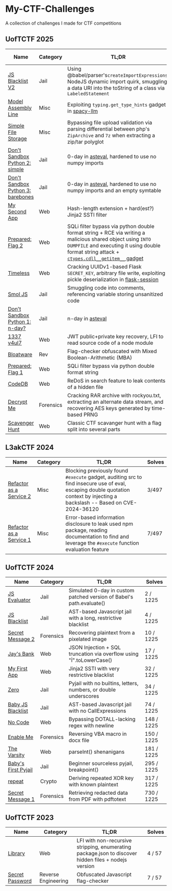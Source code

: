 # My-CTF-Challenges
 A collection of challenges I made for CTF competitions

## UofTCTF 2025

| Name                                                                                                                        | Category  | TL;DR                                                                                                                                                                                                                                                                                | Solve Count |
| --------------------------------------------------------------------------------------------------------------------------- | --------- | ------------------------------------------------------------------------------------------------------------------------------------------------------------------------------------------------------------------------------------------------------------------------------------ | ----------: |
| [JS Blacklist V2](https://github.com/UofTCTF/uoftctf-2025-chals-public/tree/master/js-blacklist-v2)                         | Jail      | Using @babel/parser's`createImportExpressions`, NodeJS dynamic import quirk, smuggling a data URI into the toString of a class via `LabeledStatement`                                                                                                                                |      0/1510 |
| [Model Assembly Line](https://github.com/UofTCTF/uoftctf-2025-chals-public/tree/master/model-assembly-line)                 | Misc      | Exploiting `typing.get_type_hints` gadget in [spacy-llm](https://github.com/explosion/spacy-llm)                                                                                                                                                                                     |      2/1510 |
| [Simple File Storage](https://github.com/UofTCTF/uoftctf-2025-chals-public/tree/master/simple-file-storage)                 | Misc      | Bypassing file upload validation via parsing differential between php's `ZipArchive` and `7z` when extracting a zip/tar polyglot                                                                                                                                                     |      2/1510 |
| [Don't Sandbox Python 2: simple](https://github.com/UofTCTF/uoftctf-2025-chals-public/tree/master/dont-sandbox-python-2)    | Jail      | 0-day in [asteval](https://github.com/lmfit/asteval), hardened to use no numpy imports                                                                                                                                                                                               |      3/1510 |
| [Don't Sandbox Python 3: barebones](https://github.com/UofTCTF/uoftctf-2025-chals-public/tree/master/dont-sandbox-python-3) | Jail      | 0-day in [asteval](https://github.com/lmfit/asteval), hardened to use no numpy imports and an empty symtable                                                                                                                                                                         |      3/1510 |
| [My Second App](https://github.com/UofTCTF/uoftctf-2025-chals-public/tree/master/my-second-app)                             | Web       | Hash-length extension + hard(est?) Jinja2 SSTI filter                                                                                                                                                                                                                                |      5/1510 |
| [Prepared: Flag 2](https://github.com/UofTCTF/uoftctf-2025-chals-public/tree/master/prepared-)                              | Web       | SQLi filter bypass via python double format string + RCE via writing a malicious shared object using `INTO DUMPFILE` and executing it using double format string attack + [`ctypes.cdll__getitem__` gadget](https://github.com/python/cpython/blob/main/Lib/ctypes/__init__.py#L473) |      6/1510 |
| [Timeless](https://github.com/UofTCTF/uoftctf-2025-chals-public/tree/master/timeless)                                       | Web       | Cracking UUIDv1-based Flask `SECRET_KEY`, arbitrary file write, exploiting pickle deserialization in [flask-session](https://github.com/pallets-eco/flask-session)                                                                                                                   |      6/1510 |
| [Smol JS](https://github.com/UofTCTF/uoftctf-2025-chals-public/tree/master/smol-js)                                         | Jail      | Smuggling code into comments, referencing variable storing unsanitized code                                                                                                                                                                                                          |      7/1510 |
| [Don't Sandbox Python 1: n-day?](https://github.com/UofTCTF/uoftctf-2025-chals-public/tree/master/dont-sandbox-python-1)    | Jail      | n-day in [asteval](https://github.com/lmfit/asteval)                                                                                                                                                                                                                                 |     11/1510 |
| [1337 v4ul7](https://github.com/UofTCTF/uoftctf-2025-chals-public/tree/master/leet-vault)                                   | Web       | JWT public+private key recovery, LFI to read source code of a node module                                                                                                                                                                                                            |     13/1510 |
| [Bloatware](https://github.com/UofTCTF/uoftctf-2025-chals-public/tree/master/bloatware)                                     | Rev       | Flag-checker obfuscated with Mixed Boolean-Arithmetic (MBA)                                                                                                                                                                                                                                    |     14/1510 |
| [Prepared: Flag 1](https://github.com/UofTCTF/uoftctf-2025-chals-public/tree/master/prepared-1)                             | Web       | SQLi filter bypass via python double format string                                                                                                                                                                                                                                   |     33/1510 |
| [CodeDB](https://github.com/UofTCTF/uoftctf-2025-chals-public/tree/master/code-db)                                          | Web       | ReDoS in search feature to leak contents of a hidden file                                                                                                                                                                                                                            |     55/1510 |
| [Decrypt Me](https://github.com/UofTCTF/uoftctf-2025-chals-public/tree/master/decrypt-me)                                   | Forensics | Cracking RAR archive with rockyou.txt, extracting an alternate data stream, and recovering AES keys generated by time-based PRNG                                                                                                                                                     |     86/1510 |
| [Scavenger Hunt](https://github.com/UofTCTF/uoftctf-2025-chals-public/tree/master/scavenger-hunt)                           | Web       | Classic CTF scavanger hunt with a flag split into several parts                                                                                                                                                                                                                      |    501/1510 |

## L3akCTF 2024

| Name                                                                                                               | Category | TL;DR                                                                                                                                                                         | Solves |
| ------------------------------------------------------------------------------------------------------------------ | -------- | ----------------------------------------------------------------------------------------------------------------------------------------------------------------------------- | ------ |
| [Refactor as a Service 2](https://github.com/L3AK-TEAM/L3akCTF-2024-public/tree/main/misc/refactor-as-a-service-2) | Misc     | Blocking previously found `#execute` gadget, auditing src to find insecure use of eval, escaping double quotation context by injecting a backslash -- Based on CVE-2024-36120 | 3/497  |
| [Refactor as a Service 1](https://github.com/L3AK-TEAM/L3akCTF-2024-public/tree/main/misc/refactor-as-a-service)   | Misc     | Error-based information disclosure to leak used npm package, reading documentation to find and leverage the `#execute` function evaluation feature                            | 7/497  |

## UofTCTF 2024

| Name                                                                                                                | Category  | TL;DR                                                                | Solves     |
| ------------------------------------------------------------------------------------------------------------------- | --------- | -------------------------------------------------------------------- | ---------- |
| [JS Evaluator](https://github.com/UofTCTF/uoftctf-2024-chals-public/tree/master/Jail/js_evaluator)                  | Jail      | Simulated 0-day in custom patched version of Babel's path.evaluate() | 2 / 1225   |
| [JS Blacklist](https://github.com/UofTCTF/uoftctf-2024-chals-public/tree/master/Jail/js_blacklist)                  | Jail      | AST-based Javascript jail with a long, restrictive blacklist         | 4 / 1225   |
| [Secret Message 2](https://github.com/UofTCTF/uoftctf-2024-chals-public/tree/master/Forensics/Secret%20Message%202) | Forensics | Recovering plaintext from a pixelated image                          | 10 / 1225  |
| [Jay's Bank](https://github.com/UofTCTF/uoftctf-2024-chals-public/tree/master/Web/Jay's%20Bank)                     | Web       | JSON Injection + SQL truncation via overflow using "İ".toLowerCase() | 17 / 1225  |
| [My First App](https://github.com/UofTCTF/uoftctf-2024-chals-public/tree/master/Web/My%20First%20App)               | Web       | Jinja2 SSTI with very restrictive blacklist                          | 32 / 1225  |
| [Zero](https://github.com/UofTCTF/uoftctf-2024-chals-public/tree/master/Jail/zero)                                  | Jail      | Pyjail with no builtins, letters, numbers, or double underscores     | 34 / 1225  |
| [Baby JS Blacklist](https://github.com/UofTCTF/uoftctf-2024-chals-public/tree/master/Jail/baby_js_blacklist)        | Jail      | AST-based Javascript jail with no CallExpressions                    | 74 / 1225  |
| [No Code](https://github.com/UofTCTF/uoftctf-2024-chals-public/tree/master/Web/No%20Code)                           | Web       | Bypassing DOTALL-lacking regex with newline                          | 148 / 1225 |
| [Enable Me](https://github.com/UofTCTF/uoftctf-2024-chals-public/tree/master/Forensics/EnableMe)                    | Forensics | Reversing VBA macro in docx file                                     | 150 / 1225 |
| [The Varsity](https://github.com/UofTCTF/uoftctf-2024-chals-public/tree/master/Web/The%20Varsity)                   | Web       | parseInt() shenanigans                                               | 181 / 1225 |
| [Baby's First Pyjail](https://github.com/UofTCTF/uoftctf-2024-chals-public/tree/master/Jail/babys_first_pyjail)     | Jail      | Beginner sourceless pyjail, breakpoint()                             | 295 / 1225 |
| [repeat](https://github.com/UofTCTF/uoftctf-2024-chals-public/tree/master/Cryptography/repeat)                      | Crypto    | Deriving repeated XOR key with known plaintext                       | 317 / 1225 |
| [Secret Message 1](https://github.com/UofTCTF/uoftctf-2024-chals-public/tree/master/Forensics/Secret%20Message)     | Forensics | Retrieving redacted data from PDF with pdftotext                     | 730 / 1225 |


## UofTCTF 2023

| Name                                                                                                           | Category            | TL;DR                                                                                                | Solves |
| -------------------------------------------------------------------------------------------------------------- | ------------------- | ---------------------------------------------------------------------------------------------------- | ------ |
| [Library](https://github.com/UofTCTF/uoftctf-2023/tree/master/Web/web_library)                                 | Web                 | LFI with non-recursive stripping, enumerating package.json to discover hidden files + nodejs version | 4 / 57 |
| [Secret Password](https://github.com/UofTCTF/uoftctf-2023/tree/master/Reverse%20Engineering/Secret%20Password) | Reverse Engineering | Obfuscated Javascript flag-checker                                                                   | 7 / 57 |
